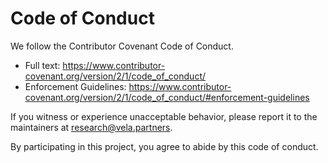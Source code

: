 # Code of Conduct

We follow the Contributor Covenant Code of Conduct.

- Full text: https://www.contributor-covenant.org/version/2/1/code_of_conduct/
- Enforcement Guidelines: https://www.contributor-covenant.org/version/2/1/code_of_conduct/#enforcement-guidelines

If you witness or experience unacceptable behavior, please report it to the maintainers at research@vela.partners.

By participating in this project, you agree to abide by this code of conduct.
